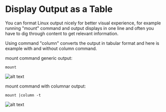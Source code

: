 # Display Output as a Table

You can format Linux output nicely for better visual experience, for example running "mount" command and output displays in one line and often you have to dig through content to get relevant information.

Using command "column" converts the output in tabular format and here is example with and without column command.

mount command generic output:
```
mount
```

![alt text](http://i.imgur.com/63GQw9l.png "Logo Title Text 1")

mount command with columnar output:

```
mount |column -t
```

![alt text](http://i.imgur.com/x8lHE3D.png "Logo Title Text 1")
